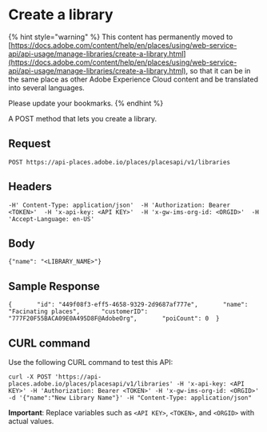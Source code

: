 # Create a library

{% hint style="warning" %}
This content has permanently moved to [https://docs.adobe.com/content/help/en/places/using/web-service-api/api-usage/manage-libraries/create-a-library.html](https://docs.adobe.com/content/help/en/places/using/web-service-api/api-usage/manage-libraries/create-a-library.html), so that it can be in the same place as other Adobe Experience Cloud content and be translated into several languages.

Please update your bookmarks.
{% endhint %}

A POST method that lets you create a library.

## Request <a id="request"></a>

```text
POST https://api-places.adobe.io/places/placesapi/v1/libraries
```

## Headers <a id="headers"></a>

```text
-H' Content-Type: application/json'  -H 'Authorization: Bearer <TOKEN>'  -H 'x-api-key: <API KEY>'  -H 'x-gw-ims-org-id: <ORGID>'  -H 'Accept-Language: en-US'
```

## Body <a id="body"></a>

```text
{"name": "<LIBRARY_NAME>"}
```

## Sample Response <a id="sample-response"></a>

```text
{       "id": "449f08f3-eff5-4658-9329-2d9687af777e",       "name": "Facinating places",      "customerID": "777F20F55BACA09E0A495D8F@AdobeOrg",       "poiCount": 0  }
```

## CURL command <a id="curl-command"></a>

Use the following CURL command to test this API:

```text
curl -X POST 'https://api-places.adobe.io/places/placesapi/v1/libraries' -H 'x-api-key: <API KEY>' -H 'Authorization: Bearer <TOKEN>' -H 'x-gw-ims-org-id: <ORGID>' -d '{"name":"New Library Name"}' -H "Content-Type: application/json"
```

**Important**: Replace variables such as `<API KEY>`, `<TOKEN>`, and `<ORGID>` with actual values.

